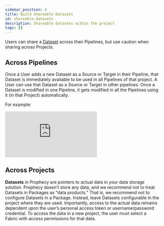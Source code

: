 ```yaml
---
sidebar_position: 4
title: Build Shareable Datasets
id: shareable-datasets
description: Shareable Datasets within the project
tags: []
---
```


Users can share a [Dataset](/docs/concepts/dataset.md) across their Pipelines, but use caution when sharing across Projects.

## Across Pipelines

Once a User adds a new Dataset as a Source or Target in their Pipeline, that Dataset is immediately available to be used in all Pipelines of that project. A User can use that Dataset as a Source or Target in other pipelines.
Once a Dataset is modified in one Pipeline, it gets modified in all the Pipelines using it (in that Project) automatically.

For example:

<div style={{position: 'relative', 'padding-bottom': '56.25%', height: 0}}>
   <iframe src="https://www.loom.com/embed/2359ead915f5459381bcdf345ed76993" frameborder="0" webkitallowfullscreen mozallowfullscreen allowfullscreen
      style={{position: 'absolute', top: 0, left: 0, width: '100%', height: '100%'}}></iframe>
</div>

## Across Projects

**Datasets** in Prophecy are pointers to actual data in your data storage solution. Prophecy doesn’t store any data, and we recommend not to treat Datasets in Packages as “data products.” That is, we recommend not to configure Datasets in a Package. Instead, leave Datasets configurable in the project where they are used. Importantly, access to the actual data remains dependent upon the user’s personal access token or username/password credential. To access the data in a new project, the user must select a Fabric with access permissions for that data.
